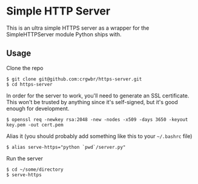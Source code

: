# Simple HTTP Server

This is an ultra simple HTTPS server as a wrapper for the SimpleHTTPServer module Python ships with.

## Usage

Clone the repo

    $ git clone git@github.com:crgwbr/https-server.git
    $ cd https-server

In order for the server to work, you'll need to generate an SSL certificate. This won't be trusted by anything since it's self-signed, but it's good enough for development.

    $ openssl req -newkey rsa:2048 -new -nodes -x509 -days 3650 -keyout key.pem -out cert.pem

Alias it (you should probably add something like this to your `~/.bashrc` file)

    $ alias serve-https="python `pwd`/server.py"

Run the server

    $ cd ~/some/directory
    $ serve-https

